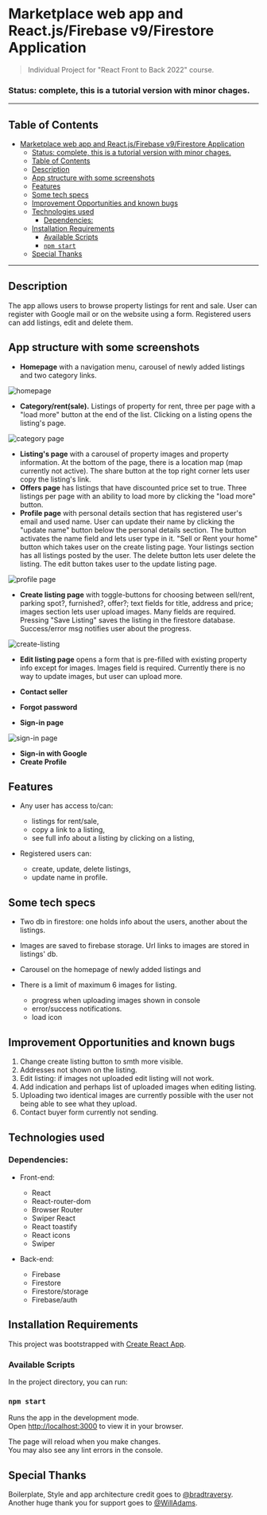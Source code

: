 # Marketplace web app and React.js/Firebase v9/Firestore Application

> Individual Project for "React Front to Back 2022" course. 

### Status: complete, this is a tutorial version with minor chages.
___
## Table of Contents
- [Marketplace web app and React.js/Firebase v9/Firestore Application](#marketplace-web-app-and-reactjsfirebase-v9firestore-application)
    - [Status: complete, this is a tutorial version with minor chages.](#status-complete-this-is-a-tutorial-version-with-minor-chages)
  - [Table of Contents](#table-of-contents)
  - [Description](#description)
  - [App structure with some screenshots](#app-structure-with-some-screenshots)
  - [Features](#features)
  - [Some tech specs](#some-tech-specs)
  - [Improvement Opportunities and known bugs](#improvement-opportunities-and-known-bugs)
  - [Technologies used](#technologies-used)
    - [Dependencies:](#dependencies)
  - [Installation Requirements](#installation-requirements)
    - [Available Scripts](#available-scripts)
    - [`npm start`](#npm-start)
  - [Special Thanks](#special-thanks)

---
## Description 
The app allows users to browse property listings for rent and sale. User can register with Google mail or on the website using a form. Registered users can add listings, edit and delete them. 

## App structure with some screenshots
- **Homepage** with a navigation menu, carousel of newly added listings and two category links.
  
![homepage](homepage.gif)

- **Category/rent(sale).** Listings of property for rent, three per page with a "load more" button at the end of the list. Clicking on a listing opens the listing's page. 

![category page](categories.gif)

- **Listing's page** with a carousel of property images and property information. At the bottom of the page, there is a location map (map currently not active). The share button at the top right corner lets user copy the listing's link. 
- **Offers page** has listings that have discounted price set to true. Three listings per page with an ability to load more by clicking the "load more" button. 
- **Profile page** with personal details section that has registered user's email and used name. User can update their name by clicking the "update name" button below the personal details section. The button activates the name field and lets user type in it. "Sell or Rent your home" button which takes user on the create listing page. Your listings section has all listings  posted by the user. The delete button lets user delete the listing. The edit button takes user to the update listing page.

![profile page](profile.gif)

- **Create listing page** with toggle-buttons for choosing between sell/rent, parking spot?, furnished?, offer?; text fields for title, address and price; images section lets user upload images. Many fields are required. Pressing "Save Listing" saves the listing in the firestore database. Success/error msg notifies user about the progress. 

![create-listing](create-listing.gif)

- **Edit listing page** opens a form that is pre-filled with existing property info except for images. Images field is required. Currently there is no way to update images, but user can upload more. 

- **Contact seller** 
- **Forgot password** 
- **Sign-in page** 

![sign-in page](sign-in.gif)

- **Sign-in with Google**
- **Create Profile**

## Features

- Any user has access to/can:
  - listings for rent/sale,
  - copy a link to a listing,
  - see full info about a listing by clicking on a listing,
  
- Registered users can:
  - create, update, delete listings,
  - update name in profile.

## Some tech specs
- Two db in firestore: one holds info about the users, another about the listings.
- Images are saved to firebase storage. Url links to images are stored in listings' db.
- Carousel on the homepage of newly added listings and 
- There is a limit of maximum 6 images for listing. 
  
  - progress when uploading images shown in console
  - error/success notifications.
  - load icon


## Improvement Opportunities and known bugs
1. Change create listing button to smth more visible.
2. Addresses not shown on the listing.
3. Edit listing: if images not uploaded edit listing will not work. 
4. Add indication and perhaps list of uploaded images when editing listing.
5. Uploading two identical images are currently possible with the user not being able to see what they upload.
6. Contact buyer form currently not sending.


## Technologies used

### Dependencies:
- Front-end:
  - React
  - React-router-dom
  - Browser Router
  - Swiper React
  - React toastify
  - React icons
  - Swiper

- Back-end:
  - Firebase
  - Firestore
  - Firestore/storage
  - Firebase/auth

## Installation Requirements

This project was bootstrapped with [Create React App](https://github.com/facebook/create-react-app).

### Available Scripts

In the project directory, you can run:

### `npm start`

Runs the app in the development mode.\
Open [http://localhost:3000](http://localhost:3000) to view it in your browser.

The page will reload when you make changes.\
You may also see any lint errors in the console.

## Special Thanks
Boilerplate, Style and app architecture credit goes to [@bradtraversy](https://github.com/bradtraversy). Another huge thank you for support goes to [@WillAdams](https://github.com/bushblade).




